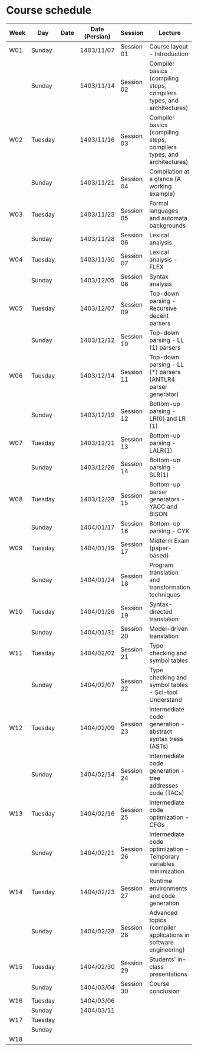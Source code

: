 
# Course schedule


| **Week** | **Day** | **Date** | **Date   (Persian)** | **Session** | **Lecture**                                                             | **Events** 				 |
|----------|---------|----------|----------------------|-------------|-------------------------------------------------------------------------|-----------------------------------------|
| W01      | Sunday  |          | 1403/11/07           | Session 01  | Course   layout - Introduction                                          |            				 |
|          | Sunday  |          | 1403/11/14           | Session 02  | Compiler basics (compiling steps, compilers types, and   architectures) |            				 |
| W02      | Tuesday |          | 1403/11/16           | Session 03  | Compiler basics (compiling   steps, compilers types, and architectures) |            				 |
|          | Sunday  |          | 1403/11/21           | Session 04  | Compilation   at a glance (A working example)                           |            				 |
| W03      | Tuesday |          | 1403/11/23           | Session 05  | Formal   languages and automata backgrounds                             |            				 |
|          | Sunday  |          | 1403/11/28           | Session 06  | Lexical   analysis                                                      |         				 |
| W04      | Tuesday |          | 1403/11/30           | Session 07  | Lexical   analysis - FLEX                                               |            				 |
|          | Sunday  |          | 1403/12/05           | Session 08  | Syntax   analysis                                                       |                                         |
| W05      | Tuesday |          | 1403/12/07           | Session 09  | Top-down   parsing - Recursive decent parsers                           | Release First Homework : Lecture 1 & 2  |
|          | Sunday  |          | 1403/12/12           | Session 10  | Top-down   parsing - LL (1) parsers                                     |            				 |
| W06      | Tuesday |          | 1403/12/14           | Session 11  | Top-down   parsing - LL (*) parsers (ANTLR4 parser generator)           |            				 |
|          | Sunday  |          | 1403/12/19           | Session 12  | Bottom-up   parsing - LR(0) and LR (1)                                  |            				 |
| W07      | Tuesday |          | 1403/12/21           | Session 13  | Bottom-up   parsing - LALR(1)                                           |            				 |
|          | Sunday  |          | 1403/12/26           | Session 14  | Bottom-up   parsing - SLR(1)                                            |            				 |
| W08      | Tuesday |          | 1403/12/28           | Session 15  | Bottom-up   parser generators - YACC and BISON                          | Release Second Homework : Lecture 3 & 4 |
|          | Sunday  |          | 1404/01/17           | Session 16  | Bottom-up   parsing - CYK                                               |            				 |
| W09      | Tuesday |          | 1404/01/19           | Session 17  | Midterm   Exam (paper-based)                                            |            				 |
|          | Sunday  |          | 1404/01/24           | Session 18  | Program translation and   transformation techniques                     |            				 |
| W10      | Tuesday |          | 1404/01/26           | Session 19  | Syntax-directed   translation                                           |            				 |
|          | Sunday  |          | 1404/01/31           | Session 20  | Model-driven   translation                                              |            				 |
| W11      | Tuesday |          | 1404/02/02           | Session 21  | Type   checking and symbol tables                                       |            				 |
|          | Sunday  |          | 1404/02/07           | Session 22  | Type   checking and symbol tables - Sci-tool Understand                 | Release Third Homework : Lecture 5 & 6  |
| W12      | Tuesday |          | 1404/02/09           | Session 23  | Intermediate   code generation -abstract syntax tress (ASTs)            |            				 |
|          | Sunday  |          | 1404/02/14           | Session 24  | Intermediate   code generation - tree addresses code (TACs)             |            				 |
| W13      | Tuesday |          | 1404/02/16           | Session 25  | Intermediate   code optimization -CFGs                                  |            				 |
|          | Sunday  |          | 1404/02/21           | Session 26  | Intermediate   code optimization - Temporary variables minimization     | Release Fourth Homework : Lecture 7 & 8 |
| W14      | Tuesday |          | 1404/02/23           | Session 27  | Runtime   environments and code generation                              |            				 |
|          | Sunday  |          | 1404/02/28           | Session 28  | Advanced   topics (compiler applications in software engineering)       |             				 |
| W15      | Tuesday |          | 1404/02/30           | Session 29  | Students'   in-class presentations                                      |            				 |
|          | Sunday  |          | 1404/03/04           | Session 30  | Course   conclusion                                                     |            				 |
| W16      | Tuesday |          | 1404/03/06           |             |                                                                         |            				 |
|          | Sunday  |          | 1404/03/11           |             |                                                                         |            				 |
| W17      | Tuesday |          |                      |             |                                                                         |            				 |
|          | Sunday  |          |                      |             |                                                                         |            				 |
| W18      |         |          |                      |             |                                                                         |            				 |
